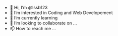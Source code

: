 - 👋 Hi, I’m @lssb123
- 👀 I’m interested in Coding and Web Developement
- 🌱 I’m currently learning 
- 💞️ I’m looking to collaborate on ...
- 📫 How to reach me ...

<!---
lssb123/lssb123 is a ✨ special ✨ repository because its `README.md` (this file) appears on your GitHub profile.
You can click the Preview link to take a look at your changes.
--->
